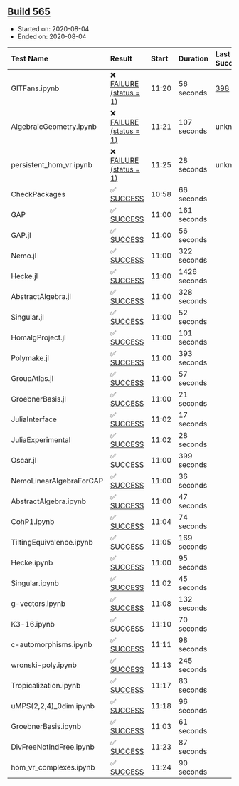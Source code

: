 ## [Build 565](https://oscarci.mathematik.uni-kl.de/job/oscar-stable/565/)

* Started on: 2020-08-04
* Ended on: 2020-08-04

| Test Name    | Result | Start | Duration | Last Success | First Failure |
|:-------------|:-------|:------|:---------|:-------------|:--------------|
| GITFans.ipynb | ❌ [FAILURE (status = 1)](https://oscarci.mathematik.uni-kl.de/job/oscar-stable/565/artifact/logs/build-565/GITFans.ipynb.log) | 11:20 | 56 seconds | [398](https://oscarci.mathematik.uni-kl.de/job/oscar-stable/398/) | [399](https://oscarci.mathematik.uni-kl.de/job/oscar-stable/399/) |
| AlgebraicGeometry.ipynb | ❌ [FAILURE (status = 1)](https://oscarci.mathematik.uni-kl.de/job/oscar-stable/565/artifact/logs/build-565/AlgebraicGeometry.ipynb.log) | 11:21 | 107 seconds | unknown | unknown |
| persistent_hom_vr.ipynb | ❌ [FAILURE (status = 1)](https://oscarci.mathematik.uni-kl.de/job/oscar-stable/565/artifact/logs/build-565/persistent_hom_vr.ipynb.log) | 11:25 | 28 seconds | unknown | unknown |
| CheckPackages | ✅ [SUCCESS](https://oscarci.mathematik.uni-kl.de/job/oscar-stable/565/artifact/logs/build-565/CheckPackages.log) | 10:58 | 66 seconds |  |  |
| GAP | ✅ [SUCCESS](https://oscarci.mathematik.uni-kl.de/job/oscar-stable/565/artifact/logs/build-565/GAP.log) | 11:00 | 161 seconds |  |  |
| GAP.jl | ✅ [SUCCESS](https://oscarci.mathematik.uni-kl.de/job/oscar-stable/565/artifact/logs/build-565/GAP.jl.log) | 11:00 | 56 seconds |  |  |
| Nemo.jl | ✅ [SUCCESS](https://oscarci.mathematik.uni-kl.de/job/oscar-stable/565/artifact/logs/build-565/Nemo.jl.log) | 11:00 | 322 seconds |  |  |
| Hecke.jl | ✅ [SUCCESS](https://oscarci.mathematik.uni-kl.de/job/oscar-stable/565/artifact/logs/build-565/Hecke.jl.log) | 11:00 | 1426 seconds |  |  |
| AbstractAlgebra.jl | ✅ [SUCCESS](https://oscarci.mathematik.uni-kl.de/job/oscar-stable/565/artifact/logs/build-565/AbstractAlgebra.jl.log) | 11:00 | 328 seconds |  |  |
| Singular.jl | ✅ [SUCCESS](https://oscarci.mathematik.uni-kl.de/job/oscar-stable/565/artifact/logs/build-565/Singular.jl.log) | 11:00 | 52 seconds |  |  |
| HomalgProject.jl | ✅ [SUCCESS](https://oscarci.mathematik.uni-kl.de/job/oscar-stable/565/artifact/logs/build-565/HomalgProject.jl.log) | 11:00 | 101 seconds |  |  |
| Polymake.jl | ✅ [SUCCESS](https://oscarci.mathematik.uni-kl.de/job/oscar-stable/565/artifact/logs/build-565/Polymake.jl.log) | 11:00 | 393 seconds |  |  |
| GroupAtlas.jl | ✅ [SUCCESS](https://oscarci.mathematik.uni-kl.de/job/oscar-stable/565/artifact/logs/build-565/GroupAtlas.jl.log) | 11:00 | 57 seconds |  |  |
| GroebnerBasis.jl | ✅ [SUCCESS](https://oscarci.mathematik.uni-kl.de/job/oscar-stable/565/artifact/logs/build-565/GroebnerBasis.jl.log) | 11:00 | 21 seconds |  |  |
| JuliaInterface | ✅ [SUCCESS](https://oscarci.mathematik.uni-kl.de/job/oscar-stable/565/artifact/logs/build-565/JuliaInterface.log) | 11:02 | 17 seconds |  |  |
| JuliaExperimental | ✅ [SUCCESS](https://oscarci.mathematik.uni-kl.de/job/oscar-stable/565/artifact/logs/build-565/JuliaExperimental.log) | 11:02 | 28 seconds |  |  |
| Oscar.jl | ✅ [SUCCESS](https://oscarci.mathematik.uni-kl.de/job/oscar-stable/565/artifact/logs/build-565/Oscar.jl.log) | 11:00 | 399 seconds |  |  |
| NemoLinearAlgebraForCAP | ✅ [SUCCESS](https://oscarci.mathematik.uni-kl.de/job/oscar-stable/565/artifact/logs/build-565/NemoLinearAlgebraForCAP.log) | 11:00 | 36 seconds |  |  |
| AbstractAlgebra.ipynb | ✅ [SUCCESS](https://oscarci.mathematik.uni-kl.de/job/oscar-stable/565/artifact/logs/build-565/AbstractAlgebra.ipynb.log) | 11:00 | 47 seconds |  |  |
| CohP1.ipynb | ✅ [SUCCESS](https://oscarci.mathematik.uni-kl.de/job/oscar-stable/565/artifact/logs/build-565/CohP1.ipynb.log) | 11:04 | 74 seconds |  |  |
| TiltingEquivalence.ipynb | ✅ [SUCCESS](https://oscarci.mathematik.uni-kl.de/job/oscar-stable/565/artifact/logs/build-565/TiltingEquivalence.ipynb.log) | 11:05 | 169 seconds |  |  |
| Hecke.ipynb | ✅ [SUCCESS](https://oscarci.mathematik.uni-kl.de/job/oscar-stable/565/artifact/logs/build-565/Hecke.ipynb.log) | 11:00 | 95 seconds |  |  |
| Singular.ipynb | ✅ [SUCCESS](https://oscarci.mathematik.uni-kl.de/job/oscar-stable/565/artifact/logs/build-565/Singular.ipynb.log) | 11:02 | 45 seconds |  |  |
| g-vectors.ipynb | ✅ [SUCCESS](https://oscarci.mathematik.uni-kl.de/job/oscar-stable/565/artifact/logs/build-565/g-vectors.ipynb.log) | 11:08 | 132 seconds |  |  |
| K3-16.ipynb | ✅ [SUCCESS](https://oscarci.mathematik.uni-kl.de/job/oscar-stable/565/artifact/logs/build-565/K3-16.ipynb.log) | 11:10 | 70 seconds |  |  |
| c-automorphisms.ipynb | ✅ [SUCCESS](https://oscarci.mathematik.uni-kl.de/job/oscar-stable/565/artifact/logs/build-565/c-automorphisms.ipynb.log) | 11:11 | 98 seconds |  |  |
| wronski-poly.ipynb | ✅ [SUCCESS](https://oscarci.mathematik.uni-kl.de/job/oscar-stable/565/artifact/logs/build-565/wronski-poly.ipynb.log) | 11:13 | 245 seconds |  |  |
| Tropicalization.ipynb | ✅ [SUCCESS](https://oscarci.mathematik.uni-kl.de/job/oscar-stable/565/artifact/logs/build-565/Tropicalization.ipynb.log) | 11:17 | 83 seconds |  |  |
| uMPS(2,2,4)_0dim.ipynb | ✅ [SUCCESS](https://oscarci.mathematik.uni-kl.de/job/oscar-stable/565/artifact/logs/build-565/uMPS-2-2-4-_0dim.ipynb.log) | 11:18 | 96 seconds |  |  |
| GroebnerBasis.ipynb | ✅ [SUCCESS](https://oscarci.mathematik.uni-kl.de/job/oscar-stable/565/artifact/logs/build-565/GroebnerBasis.ipynb.log) | 11:03 | 61 seconds |  |  |
| DivFreeNotIndFree.ipynb | ✅ [SUCCESS](https://oscarci.mathematik.uni-kl.de/job/oscar-stable/565/artifact/logs/build-565/DivFreeNotIndFree.ipynb.log) | 11:23 | 87 seconds |  |  |
| hom_vr_complexes.ipynb | ✅ [SUCCESS](https://oscarci.mathematik.uni-kl.de/job/oscar-stable/565/artifact/logs/build-565/hom_vr_complexes.ipynb.log) | 11:24 | 90 seconds |  |  |
